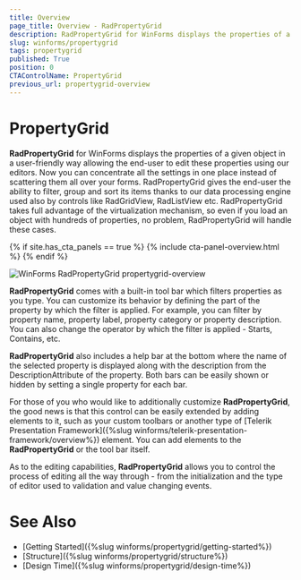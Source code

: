 ```yaml
---
title: Overview
page_title: Overview - RadPropertyGrid
description: RadPropertyGrid for WinForms displays the properties of a given object in a user-friendly way allowing the end-user to edit these properties using our editors.
slug: winforms/propertygrid
tags: propertygrid
published: True
position: 0
CTAControlName: PropertyGrid
previous_url: propertygrid-overview
---
```


# PropertyGrid

**RadPropertyGrid** for WinForms displays the properties of a given object in a user-friendly way allowing the end-user to edit these properties using our editors. Now you can concentrate all the settings in one place instead of scattering them all over your forms. RadPropertyGrid gives the end-user the ability to filter, group and sort its items thanks to our data processing engine used also by controls like RadGridView, RadListView etc. RadPropertyGrid takes full advantage of the virtualization mechanism, so even if you load an object with hundreds of properties, no problem, RadPropertyGrid will handle these cases.

{% if site.has_cta_panels == true %}
{% include cta-panel-overview.html %}
{% endif %}

![WinForms RadPropertyGrid propertygrid-overview](images/propertygrid-overview.png)

**RadPropertyGrid** comes with a built-in tool bar which filters properties as you type. You can customize its behavior by defining the part of the property by which the filter is applied. For example, you can filter by property name, property label, property category or property description. You can also change the operator by which the filter is applied - Starts, Contains, etc.

**RadPropertyGrid** also includes a help bar at the bottom where the name of the selected property is displayed along with the description from the DescriptionAttribute of the property. Both bars can be easily shown or hidden by setting a single property for each bar.

For those of you who would like to additionally customize **RadPropertyGrid**, the good news is that this control can be easily extended by adding elements to it, such as your custom toolbars or another type of [Telerik Presentation Framework]({%slug winforms/telerik-presentation-framework/overview%})
element. You can add elements to the **RadPropertyGrid** or the tool bar itself.

As to the editing capabilities, **RadPropertyGrid** allows you to control the process of editing all the way through - from the initialization and the type of editor used to validation and value changing events.
        
# See Also

* [Getting Started]({%slug winforms/propertygrid/getting-started%})
* [Structure]({%slug winforms/propertygrid/structure%})
* [Design Time]({%slug winforms/propertygrid/design-time%})
